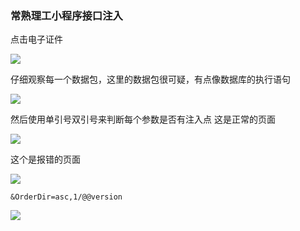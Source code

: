 ### 常熟理工小程序接口注入

点击电子证件

![](https://pic1.imgdb.cn/item/68b0035358cb8da5c859d88c.png)

仔细观察每一个数据包，这里的数据包很可疑，有点像数据库的执行语句

![](https://pic1.imgdb.cn/item/68b0037358cb8da5c859d976.png)

然后使用单引号双引号来判断每个参数是否有注入点 这是正常的页面

![](https://pic1.imgdb.cn/item/68b0038158cb8da5c859d9dd.png)

这个是报错的页面

![](https://pic1.imgdb.cn/item/68b0039358cb8da5c859da5e.png)

```
&OrderDir=asc,1/@@version
```

![](https://pic1.imgdb.cn/item/68b003b058cb8da5c859db26.png)